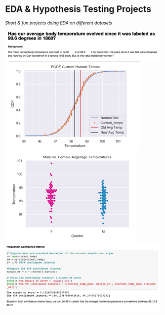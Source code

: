# EDA & Hypothesis Testing Projects

*Short &amp; fun projects doing EDA on different datasets*

![cover_photo](./README/temps_intro.png)
![cover_photo](./README/temps_chart.png) 
![cover_photo](./README/temps_diffmf2.png)
![cover_photo](./README/temps_final.png)
